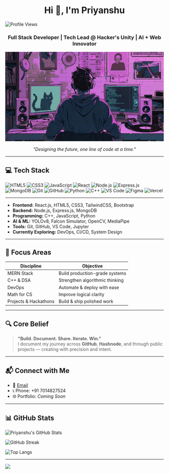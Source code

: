 <h1 align="center">Hi 👋, I'm Priyanshu</h1>


<p align="left">
  <img src="https://komarev.com/ghpvc/?username=Priyanshu-Thakur63&label=Profile%20views&color=0e75b6&style=flat" alt="Profile Views" />
</p>


<h3 align="center">Full Stack Developer | Tech Lead @ Hacker's Unity | AI + Web Innovator</h3>

<p align="center">
  <img src="https://raw.githubusercontent.com/Priyanshu-Thakur63/Priyanshu-Thakur63/main/desk2.jpg" alt="My Dev Desk" width="700"/>
</p>

<p align="center"><i>"Designing the future, one line of code at a time."</i></p>

---

## 💻 Tech Stack

![HTML5](https://img.shields.io/badge/html5-%23E34F26.svg?style=flat-square&logo=html5&logoColor=white)
![CSS3](https://img.shields.io/badge/css3-%231572B6.svg?style=flat-square&logo=css3&logoColor=white)
![JavaScript](https://img.shields.io/badge/javascript-%23F7DF1E.svg?style=flat-square&logo=javascript&logoColor=black)
![React](https://img.shields.io/badge/react-%2320232a.svg?style=flat-square&logo=react&logoColor=%2361DAFB)
![Node.js](https://img.shields.io/badge/node.js-%2343853D.svg?style=flat-square&logo=node.js&logoColor=white)
![Express.js](https://img.shields.io/badge/express.js-%23404d59.svg?style=flat-square&logo=express&logoColor=white)
![MongoDB](https://img.shields.io/badge/mongodb-%2347A248.svg?style=flat-square&logo=mongodb&logoColor=white)
![Git](https://img.shields.io/badge/git-%23F05032.svg?style=flat-square&logo=git&logoColor=white)
![GitHub](https://img.shields.io/badge/github-%23181717.svg?style=flat-square&logo=github&logoColor=white)
![Python](https://img.shields.io/badge/python-%233776AB.svg?style=flat-square&logo=python&logoColor=white)
![C++](https://img.shields.io/badge/c++-%2300599C.svg?style=flat-square&logo=c%2B%2B&logoColor=white)
![VS Code](https://img.shields.io/badge/VS--Code-%23007ACC.svg?style=flat-square&logo=visual-studio-code&logoColor=white)
![Figma](https://img.shields.io/badge/figma-%23F24E1E.svg?style=flat-square&logo=figma&logoColor=white)
![Vercel](https://img.shields.io/badge/vercel-%23000000.svg?style=flat-square&logo=vercel&logoColor=white)

---

- **Frontend:** React.js, HTML5, CSS3, TailwindCSS, Bootstrap  
- **Backend:** Node.js, Express.js, MongoDB  
- **Programming:** C++, JavaScript, Python  
- **AI & ML:** YOLOv8, Falcon Simulator, OpenCV, MediaPipe  
- **Tools:** Git, GitHub, VS Code, Jupyter  
- **Currently Exploring:** DevOps, CI/CD, System Design

---

## 📌 Focus Areas

| Discipline            | Objective                      |
|-----------------------|--------------------------------|
| MERN Stack            | Build production-grade systems |
| C++ & DSA             | Strengthen algorithmic thinking|
| DevOps                | Automate & deploy with ease    |
| Math for CS           | Improve logical clarity        |
| Projects & Hackathons | Build & ship polished work     |

---

## 🔍 Core Belief

> **"Build. Document. Share. Iterate. Win."**  
I document my journey across **GitHub**, **Hashnode**, and through public projects — creating with precision and intent.

---

## 📬 Connect with Me

- 📧 [Email](mailto:thatcoldcoffee17100@gmail.com)  
- 📞 Phone: +91 7014827524  
- 🌐 Portfolio: *Coming Soon*

---

## 📊 GitHub Stats

<!-- GitHub Stats -->
![Priyanshu's GitHub Stats](https://github-readme-stats.vercel.app/api?username=Priyanshu-Thakur63&theme=react&hide_border=false&count_private=true&cache_seconds=3600)

<!-- GitHub Streaks -->
![GitHub Streak](https://streak-stats.demolab.com?user=Priyanshu-Thakur63&theme=react&hide_border=false)

<!-- Top Languages -->
![Top Langs](https://github-readme-stats.vercel.app/api/top-langs/?username=Priyanshu-Thakur63&theme=react&layout=compact&hide_border=false&cache_seconds=3600)

---

[![](https://visitcount.itsvg.in/api?id=thatcoldcoffee&icon=0&color=0)](https://visitcount.itsvg.in)
